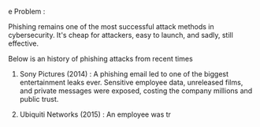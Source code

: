 e Problem :

Phishing remains one of the most successful attack methods in cybersecurity. It's cheap for attackers, easy to launch, and sadly, still effective.

Below is an history of phishing attacks from recent times

1. Sony Pictures (2014) : A phishing email led to one of the biggest entertainment leaks ever. Sensitive employee data, unreleased films, and private messages were exposed, costing the company millions and public trust.

2. Ubiquiti Networks (2015) : An employee was tr